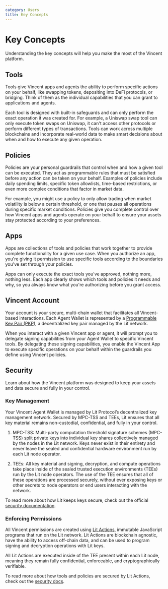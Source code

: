```yaml
---
category: Users
title: Key Concepts
---
```


# Key Concepts
Understanding the key concepts will help you make the most of the Vincent platform. 

## Tools
Tools give Vincent apps and agents the ability to perform specific actions on your behalf, like swapping tokens, depositing into DeFi protocols, or bridging. Think of them as the individual capabilities that you can grant to applications and agents.

Each tool is designed with built-in safeguards and can only perform the exact operation it was created for. For example, a Uniswap swap tool can only execute token swaps on Uniswap, it can't access other protocols or perform different types of transactions. Tools can work across multiple blockchains and incorporate real-world data to make smart decisions about when and how to execute any given operation.

## Policies
Policies are your personal guardrails that control when and how a given tool can be executed. They act as programmable rules that must be satisfied before any action can be taken on your behalf.
Examples of policies include daily spending limits, specific token allowlists, time-based restrictions, or even more complex conditions that factor in market data.

For example, you might use a policy to only allow trading when market volatility is below a certain threshold, or one that pauses all operations during specific market conditions. Policies give you complete control over how Vincent apps and agents operate on your behalf to ensure your assets stay protected according to your preferences.

## Apps
Apps are collections of tools and policies that work together to provide complete functionality for a given use case. When you authorize an app, you're giving it permission to use specific tools according to the boundaries you've set through your policies.

Apps can only execute the exact tools you've approved, nothing more, nothing less. Each app clearly shows which tools and policies it needs and why, so you always know what you're authorizing before you grant access.

## Vincent Account
Your account is your secure, multi-chain wallet that facilitates all Vincent-based interactions. Each Agent Wallet is represented by a [Programmable Key Pair (PKP)](https://developer.litprotocol.com/user-wallets/pkps/overview), a decentralized key pair managed by the Lit network.

When you interact with a given Vincent app or agent, it will prompt you to delegate signing capabilities from your Agent Wallet to specific Vincent tools. By delegating these signing capabilities, you enable the Vincent App to execute specific operations on your behalf within the guardrails you define using Vincent policies. 

## Security
Learn about how the Vincent platform was designed to keep your assets and data secure and fully in your control. 

### Key Management
Your Vincent Agent Wallet is managed by Lit Protocol’s decentralized key management network. Secured by MPC-TSS and TEEs, Lit ensures that all key material remains non-custodial, confidential, and fully in your control. 

1. MPC-TSS: Multi-party computation threshold signature schemes (MPC-TSS) split private keys into individual key shares collectively managed by the nodes in the Lit network. Keys never exist in their entirety and never leave the sealed and confidential hardware environment run by each Lit node operator. 


2. TEEs: All key material and signing, decryption, and compute operations take place inside of the sealed trusted execution environments (TEEs) run by the Lit node operators. The use of the TEE ensures that all of these operations are processed securely, without ever exposing keys or other secrets to node operators or end users interacting with the network. 

To read more about how Lit keeps keys secure, check out the official [security documentation](https://developer.litprotocol.com/security/introduction). 

### Enforcing Permissions
All Vincent permissions are created using [Lit Actions](https://developer.litprotocol.com/sdk/serverless-signing/overview), immutable JavaScript programs that run on the Lit network. Lit Actions are blockchain agnostic, have the ability to access off-chain data, and can be used to program signing and decryption operations with Lit keys. 

All Lit Actions are executed inside of the TEE present within each Lit node, meaning they remain fully confidential, enforceable, and cryptographically verifiable. 

To read more about how tools and policies are secured by Lit Actions, check out the [security docs](https://developer.litprotocol.com/security/node-architecture). 

